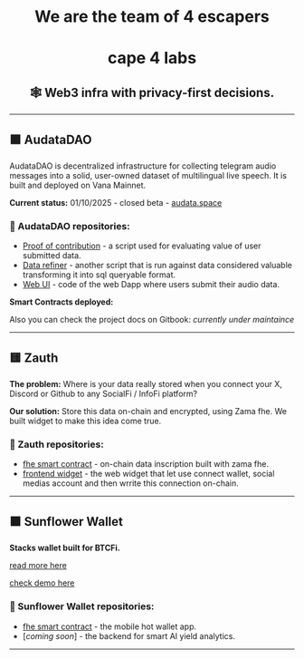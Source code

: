<div align="center">

# We are the team of 4 escapers 

# cape 4 labs 

## 🕸 Web3 infra with privacy-first decisions. 

  
---
<div align="left">

## 🟪 AudataDAO

AudataDAO is decentralized infrastructure for collecting telegram audio messages into a solid, user-owned dataset of multilingual live speech. It is built and deployed on Vana Mainnet. 

__Current status:__ 01/10/2025 - closed beta - [audata.space](https://audata.space)
  
### 💾 AudataDAO repositories:
- [Proof of contribution](https://github.com/Audata-DAO/proof) - a script used for evaluating value of user submitted data.
- [Data refiner](https://github.com/Audata-DAO/data-refiner) - another script that is run against data considered valuable transforming it into sql queryable format. 
- [Web UI](https://github.com/Audata-DAO/dlp-ui-audata) - code of the web Dapp where users submit their audio data.

__Smart Contracts deployed:__

Also you can check the project docs on Gitbook: _currently under maintaince_ 

---
<div align="left">

## 🟨 Zauth

__The problem:__ Where is your data really stored when you connect your X, Discord or Github to any SocialFi / InfoFi platform? 

__Our solution:__ Store this data on-chain and encrypted, using Zama fhe. We built widget to make this idea come true.
  
### 💾 Zauth repositories:
- [fhe smart contract](https://github.com/cape4labs/zauth_smart_contract_fhe) - on-chain data inscription built with zama fhe. 
- [frontend widget](https://github.com/cape4labs/zauth_frontend) - the web widget that let use connect wallet, social medias account and then wrrite this connection on-chain.

---
<div align="left">

## 🟧 Sunflower Wallet

__Stacks wallet built for BTCFi.__

[read more here](https://medium.com/@no__hive/defi-lacks-fine-mobile-ui-ux-whoever-changes-it-wins-71274f07ceac) 

[check demo here](medium.com/@no__hive/sunflower-wallet-demo-d22dec9283a0])
  
### 💾 Sunflower Wallet repositories:

- [fhe smart contract](https://github.com/cape4labs/sunflower_wallet_app) - the mobile hot wallet app.
- [_coming soon_] - the backend for smart AI yield analytics.

---
